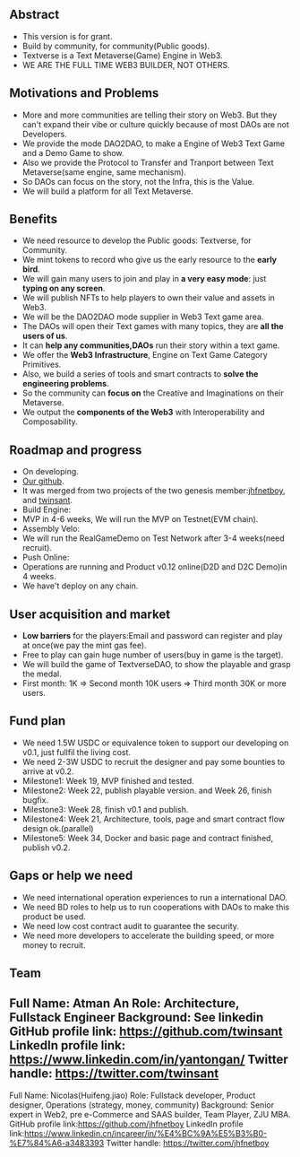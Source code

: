 ## Abstract
+ This version is for grant.
+ Build by community, for community(Public goods).
+ Textverse is a Text Metaverse(Game) Engine in Web3.
+ WE ARE THE FULL TIME WEB3 BUILDER, NOT OTHERS.

## Motivations and Problems
+ More and more communities are telling their story on Web3. But they can't expand their vibe or culture quickly because of most DAOs are not Developers.
+ We provide the mode DAO2DAO, to make a Engine of Web3 Text Game and a Demo Game to show.
+ Also we provide the Protocol to Transfer and Tranport between Text Metaverse(same engine, same mechanism).
+ So DAOs can focus on the story, not the Infra, this is the Value.
+ We will build a platform for all Text Metaverse.

## Benefits
+ We need resource to develop the Public goods: Textverse, for Community.
+ We mint tokens to record who give us the early resource to the **early bird**.
+ We will gain many users to join and play in **a very easy mode**: just **typing on any screen**.
+ We will publish NFTs to help players to own their value and assets in Web3.
+ We will be the DAO2DAO mode supplier in Web3 Text game area.
+ The DAOs will open their Text games with many topics, they are **all the users of us**.
+ It can **help any communities,DAOs** run their story within a text game.
+ We offer the **Web3 Infrastructure**, Engine on Text Game Category Primitives.
+ Also, we build a series of tools and smart contracts to **solve the engineering problems**.
+ So the community can **focus on** the Creative and Imaginations on their Metaverse. 
+ We output the **components of the Web3** with Interoperability and Composability.

## Roadmap and progress
+ On developing.
+ [Our github](https://github.com/twinsant/ethos).
+ It was merged from two projects of the two genesis member:[jhfnetboy](https://github.com/jhfnetboy), and [twinsant](https://github.com/twinsant).
+ Build Engine:
+ MVP in 4-6 weeks, We will run the MVP on Testnet(EVM chain).
+ Assembly Velo:
+ We will run the RealGameDemo on Test Network after 3-4 weeks(need recruit).
+ Push Online:
+ Operations are running and Product v0.12 online(D2D and D2C Demo)in 4 weeks.
+ We have't deploy on any chain.

## User acquisition and market
+ **Low barriers** for the players:Email and password can register and play at once(we pay the mint gas fee).
+ Free to play can gain huge number of users(buy in game is the target).
+ We will build the game of TextverseDAO, to show the playable and grasp the medal.
+ First month: 1K => Second month 10K users => Third month 30K or more users.

## Fund plan
+ We need 1.5W USDC or equivalence token to support our developing on v0.1, just fullfil the living cost.
+ We need 2-3W USDC to recruit the designer and pay some bounties to arrive at v0.2.
+ Milestone1: Week 19, MVP finished and tested.
+ Milestone2: Week 22, publish playable version. and Week 26, finish bugfix.
+ Milestone3: Week 28, finish v0.1 and publish.
+ Milestone4: Week 21, Architecture, tools, page and smart contract flow design ok.(parallel)
+ Milestone5: Week 34, Docker and basic page and contract finished, publish v0.2.
  
## Gaps or help we need
+ We need international operation experiences to run a international DAO. 
+ We need BD roles to help us to run cooperations with DAOs to make this product be used.
+ We need low cost contract audit to guarantee the security.
+ We need more developers to accelerate the building speed, or more money to recruit.

## Team
Full Name: Atman An
Role: Architecture, Fullstack Engineer
Background: See linkedin
GitHub profile link: https://github.com/twinsant
LinkedIn profile link: https://www.linkedin.com/in/yantongan/
Twitter handle: https://twitter.com/twinsant
---
Full Name: Nicolas(Huifeng.jiao)
Role: Fullstack developer, Product designer, Operations (strategy, money, community)
Background: Senior expert in Web2, pre e-Commerce and SAAS builder, Team Player, ZJU MBA.
GitHub profile link:https://github.com/jhfnetboy
LinkedIn profile link:https://www.linkedin.cn/incareer/in/%E4%BC%9A%E5%B3%B0-%E7%84%A6-a3483393
Twitter handle: https://twitter.com/jhfnetboy